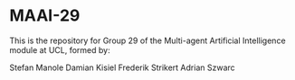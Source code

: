 # MAAI-29
This is the repository for Group 29 of the Multi-agent Artificial Intelligence module at UCL, formed by:

Stefan Manole
Damian Kisiel
Frederik Strikert
Adrian Szwarc
